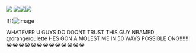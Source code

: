 ![](https://64.media.tumblr.com/6f643f55caf583bae142b1aa75d6154e/d69835615c1b1462-77/s250x400/3edbbb5aeee2be7b8c1a0537e70494d6370f7e43.gifv) ![](https://64.media.tumblr.com/b591bd1617574f33aacb5e0bc0cc1f4a/f9a3fffead4ca012-32/s250x400/ddd59d2d4bcf894ba1033c3ee52350926ade37fd.webp)![](https://64.media.tumblr.com/a38da403c040e24c3968a6b810507e11/a12f29e441283a05-6a/s250x400/e0c4b6f467e32ca6463fb5297f311e319025cab3.jpg)![](https://64.media.tumblr.com/d3bd97b120e71fcaeaac432f9d2169b5/ce41586a4d403397-72/s250x400/fb41114959301e23aafc7031c2cf4f812c25e31e.gifv)

![](![image](https://github.com/user-attachments/assets/1e3861e0-5b36-4af8-81dc-99669f996cbf)

WHATEVER U GUYS DO DOONT TRUST THIS GUY NBAMED @orangerouIette HES GON A MOLEST ME IN 50 WAYS POSSIBLE ONG!!!!!!!😭😭😭😭😭😭😭😭😭😭😭😭😭









